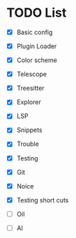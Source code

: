 # TODO List

- [x] Basic config
- [x] Plugin Loader
- [x] Color scheme
- [x] Telescope
- [x] Treesitter
- [x] Explorer
- [x] LSP
- [x] Snippets
- [x] Trouble
- [x] Testing
- [x] Git
- [x] Noice
- [x] Testing short cuts
- [ ] Oil
- [ ] AI

